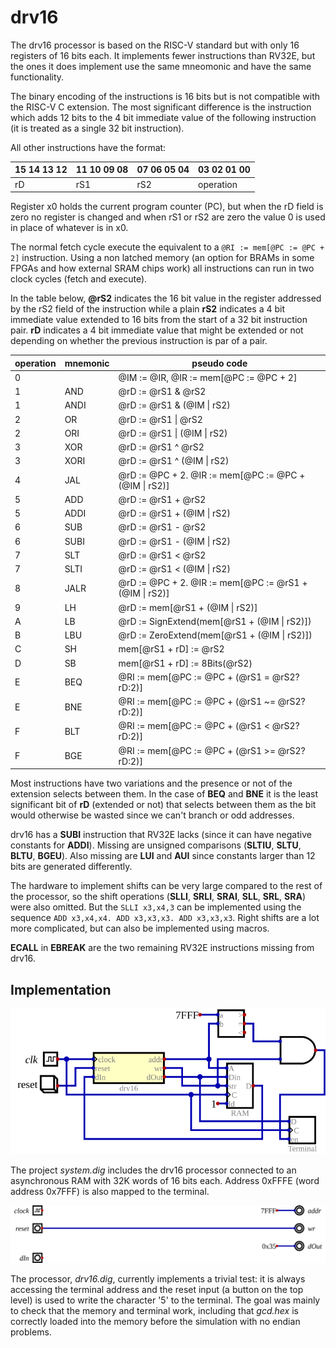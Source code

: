 # drv16

The drv16 processor is based on the RISC-V standard but with only 16 registers
of 16 bits each. It implements fewer instructions than RV32E, but the ones it
does implement use the same mneomonic and have the same functionality.

The binary encoding of the instructions is 16 bits but is not compatible with the
RISC-V C extension. The most significant difference is the instruction which adds
12 bits to the 4 bit immediate value of the following instruction (it is treated
as a single 32 bit instruction).

All other instructions have the format:

| 15 14 13 12 | 11 10 09 08 | 07 06 05 04 | 03 02 01 00 |
|-------------|-------------|-------------|-------------|
| rD | rS1 | rS2 | operation |

Register x0 holds the current program counter (PC), but when the rD field is
zero no register is changed and when rS1 or rS2 are zero the value 0 is used
in place of whatever is in x0.

The normal fetch cycle execute the equivalent to a `@RI := mem[@PC := @PC + 2]`
instruction. Using a non latched memory (an option for BRAMs in some FPGAs and
how external SRAM chips work) all instructions can run in two clock cycles
(fetch and execute).

In the table below, **@rS2** indicates the 16 bit value in the register addressed
by the rS2 field of the instruction while a plain **rS2** indicates a 4 bit
immediate value extended to 16 bits from the start of a 32 bit instruction pair.
**rD** indicates a 4 bit immediate value that might be extended or not depending
on whether the previous instruction is par of a pair.

| operation | mnemonic | pseudo code |
|----------|----------|---------------|
| 0 |  | @IM := @IR, @IR := mem[@PC := @PC + 2] |
| 1 | AND | @rD := @rS1 & @rS2 |
| 1 | ANDI | @rD := @rS1 & (@IM \| rS2) |
| 2 | OR | @rD := @rS1 \| @rS2 |
| 2 | ORI | @rD := @rS1 \| (@IM \| rS2) |
| 3 | XOR | @rD := @rS1 ^ @rS2 |
| 3 | XORI | @rD := @rS1 ^ (@IM \| rS2) |
| 4 | JAL | @rD := @PC + 2. @IR := mem[@PC := @PC + (@IM \| rS2)] |
| 5 | ADD | @rD := @rS1 + @rS2 |
| 5 | ADDI | @rD := @rS1 + (@IM \| rS2) |
| 6 | SUB | @rD := @rS1 - @rS2 |
| 6 | SUBI | @rD := @rS1 - (@IM \| rS2) |
| 7 | SLT | @rD := @rS1 < @rS2 |
| 7 | SLTI | @rD := @rS1 < (@IM \| rS2) |
| 8 | JALR | @rD := @PC + 2. @IR := mem[@PC := @rS1 + (@IM \| rS2)] |
| 9 | LH | @rD := mem[@rS1 + (@IM \| rS2)] |
| A | LB | @rD := SignExtend(mem[@rS1 + (@IM \| rS2)]) |
| B | LBU | @rD := ZeroExtend(mem[@rS1 + (@IM \| rS2)]) |
| C | SH | mem[@rS1 + rD] := @rS2 |
| D | SB | mem[@rS1 + rD] := 8Bits(@rS2) |
| E | BEQ | @RI := mem[@PC := @PC + (@rS1 = @rS2?rD:2)] |
| E | BNE | @RI := mem[@PC := @PC + (@rS1 ~= @rS2?rD:2)] |
| F | BLT | @RI := mem[@PC := @PC + (@rS1 \< @rS2?rD:2)] |
| F | BGE | @RI := mem[@PC := @PC + (@rS1 \>= @rS2?rD:2)] |

Most instructions have two variations and the presence or not of the extension
selects between them. In the case of **BEQ** and **BNE** it is the least
significant bit of **rD** (extended or not) that selects between them as the
bit would otherwise be wasted since we can't branch or odd addresses.

drv16 has a **SUBI** instruction that RV32E lacks (since it can have negative
constants for **ADDI**). Missing are unsigned comparisons (**SLTIU**, **SLTU**,
**BLTU**, **BGEU**). Also missing are  **LUI** and **AUI** since constants larger than
12 bits are generated differently.

The hardware to implement shifts can be very large compared to the rest of the
processor, so the shift operations
 (**SLLI**, **SRLI**, **SRAI**,
**SLL**, **SRL**, **SRA**) were also omitted. But the `SLLI x3,x4,3` can be
implemented using the sequence 
`ADD x3,x4,x4. ADD x3,x3,x3. ADD x3,x3,x3`.  Right shifts are a lot more complicated,
but can also be implemented using macros.

**ECALL** in **EBREAK** are the two remaining RV32E instructions missing from drv16.

## Implementation

![top level](system.svg)

The project *system.dig* includes the drv16 processor connected to an asynchronous RAM
with 32K words of 16 bits each. Address 0xFFFE (word address 0x7FFF) is also mapped
to the terminal.

![drv16](drv16.svg)

The processor, *drv16.dig*, currently implements a trivial test: it is always accessing the terminal
address and the reset input (a button on the top level) is used to write the character
'5' to the terminal. The goal was mainly to check that the memory and terminal work,
including that *gcd.hex* is correctly loaded into the memory before the simulation with
no endian problems.
